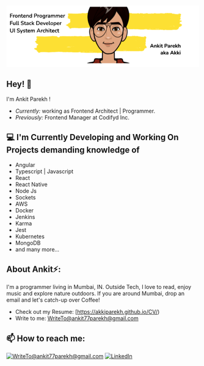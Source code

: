 ![Ankit Parekh Banner Image](./gitbanner.png)
<!-- <h2 align='center'>Ankit Parekh</h2>
<p align='center'><b>Frontend Programmer</b></p> -->

<h2>Hey! 👋</h2>

I'm Ankit Parekh ! 
- <i>Currently:</i> working as Frontend Architect | Programmer. 
- <i>Previously:</i> Frontend Manager at Codifyd Inc.

<h2>💻 I'm Currently Developing and Working On Projects demanding knowledge of </h2>


- Angular
- Typescript | Javascript
- React
- React Native
- Node Js
- Sockets
- AWS
- Docker
- Jenkins
- Karma
- Jest
- Kubernetes
- MongoDB
- and many more... 

<h2> About Ankit⚡:</h2>

I'm a programmer living in Mumbai, IN. Outside Tech, I love to read, enjoy music and explore nature outdoors. If you are around Mumbai, drop an email and let's catch-up over Coffee!
 
- Check out my Resume: [https://akkiparekh.github.io/CV/)
- Write to me: [WriteTo@ankit77parekh@gmail.com](ankit77parekh@gmail.com)

<h2>📫 How to reach me:</h2>

<a href="mailto:WriteTo@ankit77parekh@gmail.com">![WriteTo@ankit77parekh@gmail.com](https://img.shields.io/badge/Gmail-D14836?style=for-the-badge&logo=gmail&logoColor=white)</a> <a href="https://in.linkedin.com/in/akkiparekh">![LinkedIn](https://img.shields.io/badge/LinkedIn-0077B5?style=for-the-badge&logo=linkedin&logoColor=white)</a>
      
